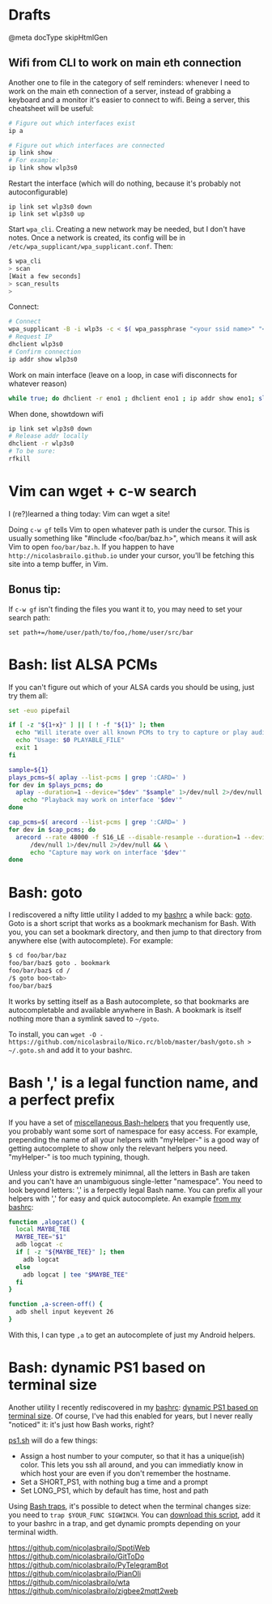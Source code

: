 # Drafts


@meta docType skipHtmlGen

## Wifi from CLI to work on main eth connection

Another one to file in the category of self reminders: whenever I need to work on the main eth connection of a server, instead of grabbing a keyboard and a monitor it's easier to connect to wifi. Being a server, this cheatsheet will be useful:

```bash
# Figure out which interfaces exist
ip a

# Figure out which interfaces are connected
ip link show
# For example:
ip link show wlp3s0
```

Restart the interface (which will do nothing, because it's probably not autoconfigurable)

```
ip link set wlp3s0 down
ip link set wlp3s0 up
```

Start `wpa_cli`. Creating a new network may be needed, but I don't have notes. Once a network is created, its config will be in `/etc/wpa_supplicant/wpa_supplicant.conf`. Then:

```bash
$ wpa_cli
> scan
[Wait a few seconds]
> scan_results
>
```

Connect:

```bash
# Connect
wpa_supplicant -B -i wlp3s -c < $( wpa_passphrase "<your ssid name>" "<password>" )
# Request IP
dhclient wlp3s0
# Confirm connection
ip addr show wlp3s0
```

Work on main interface (leave on a loop, in case wifi disconnects for whatever reason)

```bash
while true; do dhclient -r eno1 ; dhclient eno1 ; ip addr show eno1; sleep 1; echo "DONE"; done 
```

When done, showtdown wifi

```bash
ip link set wlp3s0 down
# Release addr locally
dhclient -r wlp3s0
# To be sure:
rfkill
```

# Vim can wget + c-w search 

I (re?)learned a thing today: Vim can wget a site!

Doing `c-w gf` tells Vim to open whatever path is under the cursor. This is usually something like "#include <foo/bar/baz.h>", which means it will ask Vim to open `foo/bar/baz.h`. If you happen to have `http://nicolasbrailo.github.io` under your cursor, you'll be fetching this site into a temp buffer, in Vim.

## Bonus tip:

If `c-w gf` isn't finding the files you want it to, you may need to set your search path:

```vim
set path+=/home/user/path/to/foo,/home/user/src/bar
```


# Bash: list ALSA PCMs

If you can't figure out which of your ALSA cards you should be using, just try them all:


```bash
set -euo pipefail

if [ -z "${1+x}" ] || [ ! -f "${1}" ]; then
  echo "Will iterate over all known PCMs to try to capture or play audio and report which work"
  echo "Usage: $0 PLAYABLE_FILE"
  exit 1
fi

sample=${1}
plays_pcms=$( aplay --list-pcms | grep ':CARD=' )
for dev in $plays_pcms; do
  aplay --duration=1 --device="$dev" "$sample" 1>/dev/null 2>/dev/null && \
    echo "Playback may work on interface '$dev'"
done

cap_pcms=$( arecord --list-pcms | grep ':CARD=' )
for dev in $cap_pcms; do
  arecord --rate 48000 -f S16_LE --disable-resample --duration=1 --device="$dev" \
      /dev/null 1>/dev/null 2>/dev/null && \
      echo "Capture may work on interface '$dev'"
done
```

# Bash: goto

I rediscovered a nifty little utility I added to my [bashrc](https://github.com/nicolasbrailo/Nico.rc) a while back: [goto](https://github.com/nicolasbrailo/Nico.rc/blob/master/bash/goto.sh). Goto is a short script that works as a bookmark mechanism for Bash. With you, you can set a bookmark directory, and then jump to that directory from anywhere else (with autocomplete). For example:

```bash
$ cd foo/bar/baz
foo/bar/baz$ goto . bookmark
foo/bar/baz$ cd /
/$ goto boo<tab>
foo/bar/baz$
```

It works by setting itself as a Bash autocomplete, so that bookmarks are autocompletable and available anywhere in Bash. A bookmark is itself nothing more than a symlink saved to `~/goto`.

To install, you can `wget -O - https://github.com/nicolasbrailo/Nico.rc/blob/master/bash/goto.sh > ~/.goto.sh` and add it to your bashrc.


# Bash ',' is a legal function name, and a perfect prefix

If you have a set of [miscellaneous Bash-helpers](https://github.com/nicolasbrailo/Nico.rc) that you frequently use, you probably want some sort of namespace for easy access. For example, prepending the name of all your helpers with "myHelper-" is a good way of getting autocomplete to show only the relevant helpers you need. "myHelper-" is too much typining, though.

Unless your distro is extremely minimnal, all the letters in Bash are taken and you can't have an unambiguous single-letter "namespace". You need to look beyond letters: ',' is a ferpectly legal Bash name. You can prefix all your helpers with ',' for easy and quick autocomplete. An example [from my bashrc](https://github.com/nicolasbrailo/Nico.rc/blob/master/bash/android.sh):

```bash
function ,alogcat() {
  local MAYBE_TEE
  MAYBE_TEE="$1"
  adb logcat -c
  if [ -z "${MAYBE_TEE}" ]; then
    adb logcat
  else
    adb logcat | tee "$MAYBE_TEE"
  fi
}

function ,a-screen-off() {
  adb shell input keyevent 26
}
```

With this, I can type `,a` to get an autocomplete of just my Android helpers.


# Bash: dynamic PS1 based on terminal size

Another utility I recently rediscovered in my [bashrc](https://github.com/nicolasbrailo/Nico.rc): [dynamic PS1 based on terminal size](https://github.com/nicolasbrailo/Nico.rc/blob/master/bash/ps1.sh). Of course, I've had this enabled for years, but I never really "noticed" it: it's just how Bash works, right?

[ps1.sh](https://github.com/nicolasbrailo/Nico.rc/blob/master/bash/ps1.sh) will do a few things:

* Assign a host number to your computer, so that it has a unique(ish) color. This lets you ssh all around, and you can immediatly know in which host your are even if you don't remember the hostname.
* Set a SHORT_PS1, with nothing bug a time and a prompt
* Set LONG_PS1, which by default has time, host and path

Using [Bash traps](md_blog/2015/0416_BashtrapsalmostlikeRAIIforbash.md), it's possible to detect when the terminal changes size: you need to `trap $YOUR_FUNC SIGWINCH`. You can [download this script](https://github.com/nicolasbrailo/Nico.rc/blob/master/bash/ps1.sh), add it to your bashrc in a trap, and get dynamic prompts depending on your terminal width.


https://github.com/nicolasbrailo/SpotiWeb
https://github.com/nicolasbrailo/GitToDo
https://github.com/nicolasbrailo/PyTelegramBot
https://github.com/nicolasbrailo/PianOli
https://github.com/nicolasbrailo/wta
https://github.com/nicolasbrailo/zigbee2mqtt2web



